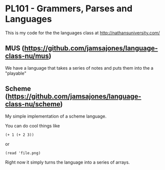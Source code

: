 PL101 - Grammers, Parses and Languages
=========
This is my code for the the languages class at http://nathansuniversity.com/

MUS (https://github.com/jamsajones/language-class-nu/mus)
----------
We have a language that takes a series of notes and puts them into the a "playable"

Scheme (https://github.com/jamsajones/language-class-nu/scheme)
----------
My simple implementation of a scheme language.

You can do cool things like

```(+ 1 (+ 2 3))```

or

```(read 'file.png)```

Right now it simply turns the language into a series of arrays.

